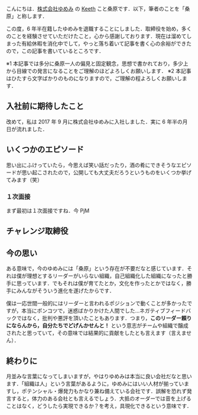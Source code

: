 こんにちは．[株式会社ゆめみ](https://yumemi.co.jp) の [Keeth](https://x.com/kuwahara_jsri) こと桑原です．以下，筆者のことを「桑原」と称します．

この度，6 年半在籍したゆめみを退職することにしました．取締役を始め，多くのことを経験させていただけたこと，心から感謝しております．現在は溜めてしまった有給休暇を消化中でして，やっと落ち着いて記事を書く心の余裕ができたので，この記事を書いているところです．

※1 本記事では多分に桑原一人の偏見と固定観念，思想で書かれており，多少上から目線での発言になることをご理解のほどよろしくお願いします．
※2 本記事はひたすら文字ばかりのものになりますので，ご理解の程よろしくお願いします．

## 入社前に期待したこと

改めて，私は 2017 年 9 月に株式会社ゆめみに入社しました．実に 6 年半の月日が流れました．

## いくつかのエピソード

思い出にふけっていたら，今思えば笑い話だったり，酒の肴にできそうなエピソードが思い起こされたので，公開しても大丈夫だろうというものをいくつか挙げてみます（笑）

### １次面接

まず最初は１次面接ですね．今 PjM

## チャレンジ取締役

## 今の思い

ある意味で，今のゆめみには「桑原」という存在が不要だなと感じています．それは僕が理想とするリーダーがいらない組織，自己組織化した組織になったと勝手に思っています．でもそれは僕が育てたとか，文化を作ったとかではなく，勝手にみんながそういう進化を遂げたからです．

僕は一応世間一般的にはリーダーと言われるポジションで動くことが多かったですが，本当にポンコツで，迷惑ばかりかけた人間でした…ネガティブフィードバックではなく，批判や悪評を頂いたこともあります．つまり，**このリーダー頼りにならんから，自分たちでどげんかせんと！** という意志がチームや組織で醸成されたと思っていて，その意味では結果的に貢献をしたとも言えます（言えません）．

## 終わりに

月並みな言葉になってしまいますが，やはりゆめみは本当に良い会社だなと思います．「組織は人」という言葉があるように，ゆめみにはいい人材が揃っていますし，ポテンシャル・爆発力もかなり兼ね備えている会社です．誤解を恐れず発言すると，体力のある会社とも言えるでしょう．大抵のオーダーでは音を上げることはなく，どうしたら実現できるか？を考え，具現化できるという意味です．
